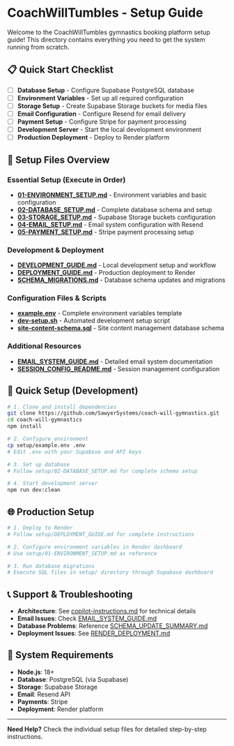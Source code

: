 # CoachWillTumbles - Setup Guide

Welcome to the CoachWillTumbles gymnastics booking platform setup guide! This directory contains everything you need to get the system running from scratch.

## 📋 Quick Start Checklist

- [ ] **Database Setup** - Configure Supabase PostgreSQL database
- [ ] **Environment Variables** - Set up all required configuration
- [ ] **Storage Setup** - Create Supabase Storage buckets for media files
- [ ] **Email Configuration** - Configure Resend for email delivery
- [ ] **Payment Setup** - Configure Stripe for payment processing
- [ ] **Development Server** - Start the local development environment
- [ ] **Production Deployment** - Deploy to Render platform

## 📁 Setup Files Overview

### Essential Setup (Execute in Order)
- **[01-ENVIRONMENT_SETUP.md](./01-ENVIRONMENT_SETUP.md)** - Environment variables and basic configuration
- **[02-DATABASE_SETUP.md](./02-DATABASE_SETUP.md)** - Complete database schema and setup
- **[03-STORAGE_SETUP.md](./03-STORAGE_SETUP.md)** - Supabase Storage buckets configuration
- **[04-EMAIL_SETUP.md](./04-EMAIL_SETUP.md)** - Email system configuration with Resend
- **[05-PAYMENT_SETUP.md](./05-PAYMENT_SETUP.md)** - Stripe payment processing setup

### Development & Deployment
- **[DEVELOPMENT_GUIDE.md](./DEVELOPMENT_GUIDE.md)** - Local development setup and workflow
- **[DEPLOYMENT_GUIDE.md](./DEPLOYMENT_GUIDE.md)** - Production deployment to Render
- **[SCHEMA_MIGRATIONS.md](./SCHEMA_MIGRATIONS.md)** - Database schema updates and migrations

### Configuration Files & Scripts
- **[example.env](./example.env)** - Complete environment variables template
- **[dev-setup.sh](./dev-setup.sh)** - Automated development setup script
- **[site-content-schema.sql](./site-content-schema.sql)** - Site content management database schema

### Additional Resources
- **[EMAIL_SYSTEM_GUIDE.md](./EMAIL_SYSTEM_GUIDE.md)** - Detailed email system documentation
- **[SESSION_CONFIG_README.md](./SESSION_CONFIG_README.md)** - Session management configuration

## 🚀 Quick Setup (Development)

```bash
# 1. Clone and install dependencies
git clone https://github.com/SawyerSystems/coach-will-gymnastics.git
cd coach-will-gymnastics
npm install

# 2. Configure environment
cp setup/example.env .env
# Edit .env with your Supabase and API keys

# 3. Set up database
# Follow setup/02-DATABASE_SETUP.md for complete schema setup

# 4. Start development server
npm run dev:clean
```

## 🌐 Production Setup

```bash
# 1. Deploy to Render
# Follow setup/DEPLOYMENT_GUIDE.md for complete instructions

# 2. Configure environment variables in Render dashboard
# Use setup/01-ENVIRONMENT_SETUP.md as reference

# 3. Run database migrations
# Execute SQL files in setup/ directory through Supabase dashboard
```

## 📞 Support & Troubleshooting

- **Architecture**: See [copilot-instructions.md](../.github/copilot-instructions.md) for technical details
- **Email Issues**: Check [EMAIL_SYSTEM_GUIDE.md](../EMAIL_SYSTEM_GUIDE.md)
- **Database Problems**: Reference [SCHEMA_UPDATE_SUMMARY.md](../SCHEMA_UPDATE_SUMMARY.md)
- **Deployment Issues**: See [RENDER_DEPLOYMENT.md](../RENDER_DEPLOYMENT.md)

## 🔧 System Requirements

- **Node.js**: 18+ 
- **Database**: PostgreSQL (via Supabase)
- **Storage**: Supabase Storage
- **Email**: Resend API
- **Payments**: Stripe
- **Deployment**: Render platform

---

**Need Help?** Check the individual setup files for detailed step-by-step instructions.
